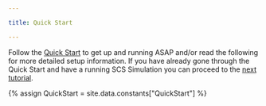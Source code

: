 ```yaml
---

title: Quick Start

---
```


Follow the [Quick Start] to get up and running ASAP and/or read the following for more detailed setup information.  If you have already gone through the Quick Start and have a running SCS Simulation you can proceed to the [next tutorial](/documentation/20-scs/00-tutorials/01-running-a-simulation).
 
 {% assign QuickStart = site.data.constants["QuickStart"] %}
 
 [Quick Start]: {{QuickStart.url}}
